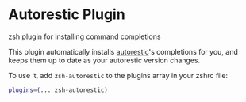 # Autorestic Plugin

zsh plugin for installing command completions

This plugin automatically installs [autorestic](https://github.com/cupcakearmy/autorestic/)'s completions for you, and keeps them up to date as your autorestic version changes.

To use it, add `zsh-autorestic` to the plugins array in your zshrc file:

```zsh
plugins=(... zsh-autorestic)
```
